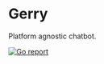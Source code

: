 # Gerry

Platform agnostic chatbot.

[![Go report](https://goreportcard.com/badge/git.dbyte.xyz/distro/gerry)](http://goreportcard.com/report/git.dbyte.xyz/distro/gerry)